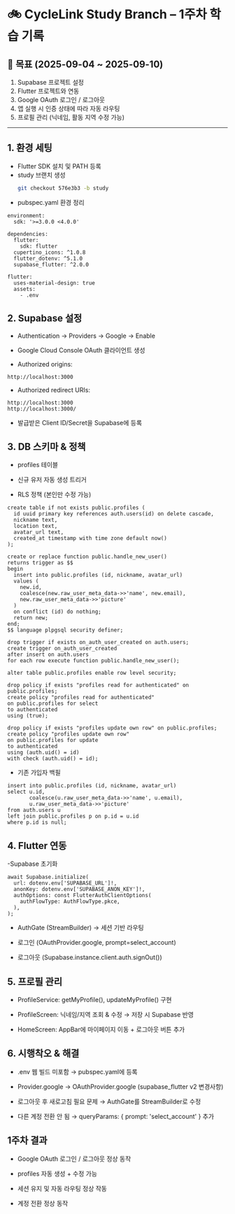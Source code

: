 # 🚲 CycleLink Study Branch – 1주차 학습 기록

## 📌 목표 (2025-09-04 ~ 2025-09-10)
1. Supabase 프로젝트 설정
2. Flutter 프로젝트와 연동
3. Google OAuth 로그인 / 로그아웃
4. 앱 실행 시 인증 상태에 따라 자동 라우팅
5. 프로필 관리 (닉네임, 활동 지역 수정 가능)

---

## 1. 환경 세팅
- Flutter SDK 설치 및 PATH 등록
- study 브랜치 생성
  ```bash
  git checkout 576e3b3 -b study
  ```
- pubspec.yaml 환경 정리
```
environment:
  sdk: '>=3.0.0 <4.0.0'

dependencies:
  flutter:
    sdk: flutter
  cupertino_icons: ^1.0.8
  flutter_dotenv: ^5.1.0
  supabase_flutter: ^2.0.0

flutter:
  uses-material-design: true
  assets:
    - .env
```
## 2. Supabase 설정

- Authentication → Providers → Google → Enable

- Google Cloud Console OAuth 클라이언트 생성

- Authorized origins:
```
http://localhost:3000
```
- Authorized redirect URIs:
```
http://localhost:3000
http://localhost:3000/
```
- 발급받은 Client ID/Secret을 Supabase에 등록

## 3. DB 스키마 & 정책

- profiles 테이블

- 신규 유저 자동 생성 트리거

- RLS 정책 (본인만 수정 가능)
```
create table if not exists public.profiles (
  id uuid primary key references auth.users(id) on delete cascade,
  nickname text,
  location text,
  avatar_url text,
  created_at timestamp with time zone default now()
);

create or replace function public.handle_new_user()
returns trigger as $$
begin
  insert into public.profiles (id, nickname, avatar_url)
  values (
    new.id,
    coalesce(new.raw_user_meta_data->>'name', new.email),
    new.raw_user_meta_data->>'picture'
  )
  on conflict (id) do nothing;
  return new;
end;
$$ language plpgsql security definer;

drop trigger if exists on_auth_user_created on auth.users;
create trigger on_auth_user_created
after insert on auth.users
for each row execute function public.handle_new_user();

alter table public.profiles enable row level security;

drop policy if exists "profiles read for authenticated" on public.profiles;
create policy "profiles read for authenticated"
on public.profiles for select
to authenticated
using (true);

drop policy if exists "profiles update own row" on public.profiles;
create policy "profiles update own row"
on public.profiles for update
to authenticated
using (auth.uid() = id)
with check (auth.uid() = id);
```
- 기존 가입자 백필
```
insert into public.profiles (id, nickname, avatar_url)
select u.id,
       coalesce(u.raw_user_meta_data->>'name', u.email),
       u.raw_user_meta_data->>'picture'
from auth.users u
left join public.profiles p on p.id = u.id
where p.id is null;
```
## 4. Flutter 연동

-Supabase 초기화
```
await Supabase.initialize(
  url: dotenv.env['SUPABASE_URL']!,
  anonKey: dotenv.env['SUPABASE_ANON_KEY']!,
  authOptions: const FlutterAuthClientOptions(
    authFlowType: AuthFlowType.pkce,
  ),
);
```
- AuthGate (StreamBuilder<AuthState>) → 세션 기반 라우팅

- 로그인 (OAuthProvider.google, prompt=select_account)

- 로그아웃 (Supabase.instance.client.auth.signOut())

## 5. 프로필 관리

- ProfileService: getMyProfile(), updateMyProfile() 구현

- ProfileScreen: 닉네임/지역 조회 & 수정 → 저장 시 Supabase 반영

- HomeScreen: AppBar에 마이페이지 이동 + 로그아웃 버튼 추가

## 6. 시행착오 & 해결

- .env 웹 빌드 미포함 → pubspec.yaml에 등록

- Provider.google → OAuthProvider.google (supabase_flutter v2 변경사항)

- 로그아웃 후 새로고침 필요 문제 → AuthGate를 StreamBuilder로 수정

- 다른 계정 전환 안 됨 → queryParams: { prompt: 'select_account' } 추가

## 1주차 결과

- Google OAuth 로그인 / 로그아웃 정상 동작

- profiles 자동 생성 + 수정 가능

- 세션 유지 및 자동 라우팅 정상 작동

- 계정 전환 정상 동작
